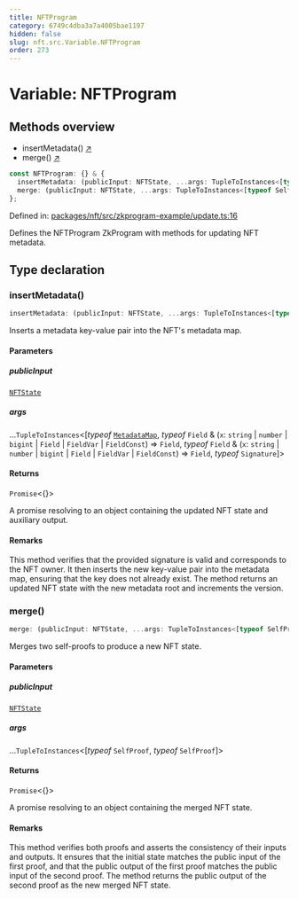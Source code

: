 ```yaml
---
title: NFTProgram
category: 6749c4dba3a7a4005bae1197
hidden: false
slug: nft.src.Variable.NFTProgram
order: 273
---
```


# Variable: NFTProgram

## Methods overview

- insertMetadata() [↗](#insertmetadata)
- merge() [↗](#merge)

```ts
const NFTProgram: {} & {
  insertMetadata: (publicInput: NFTState, ...args: TupleToInstances<[typeof MetadataMap, typeof Field & (x: string | number | bigint | Field | FieldVar | FieldConst) => Field, typeof Field & (x: string | number | bigint | Field | FieldVar | FieldConst) => Field, typeof Signature]>) => Promise<{}>;
  merge: (publicInput: NFTState, ...args: TupleToInstances<[typeof SelfProof, typeof SelfProof]>) => Promise<{}>;
};
```

Defined in: [packages/nft/src/zkprogram-example/update.ts:16](https://github.com/zkcloudworker/minatokens-lib/blob/main/packages/nft/src/zkprogram-example/update.ts#L16)

Defines the NFTProgram ZkProgram with methods for updating NFT metadata.

## Type declaration

### insertMetadata()

```ts
insertMetadata: (publicInput: NFTState, ...args: TupleToInstances<[typeof MetadataMap, typeof Field & (x: string | number | bigint | Field | FieldVar | FieldConst) => Field, typeof Field & (x: string | number | bigint | Field | FieldVar | FieldConst) => Field, typeof Signature]>) => Promise<{}>;
```

Inserts a metadata key-value pair into the NFT's metadata map.

#### Parameters

##### publicInput

[`NFTState`](nftsrcclassnftstate)

##### args

...`TupleToInstances`\<\[*typeof* [`MetadataMap`](nftsrcclassmetadatamap), *typeof* `Field` & (`x`: `string` \| `number` \| `bigint` \| `Field` \| `FieldVar` \| `FieldConst`) => `Field`, *typeof* `Field` & (`x`: `string` \| `number` \| `bigint` \| `Field` \| `FieldVar` \| `FieldConst`) => `Field`, *typeof* `Signature`\]\>

#### Returns

`Promise`\<\{\}\>

A promise resolving to an object containing the updated NFT state and auxiliary output.

#### Remarks

This method verifies that the provided signature is valid and corresponds to the NFT owner.
It then inserts the new key-value pair into the metadata map, ensuring that the key does not already exist.
The method returns an updated NFT state with the new metadata root and increments the version.

### merge()

```ts
merge: (publicInput: NFTState, ...args: TupleToInstances<[typeof SelfProof, typeof SelfProof]>) => Promise<{}>;
```

Merges two self-proofs to produce a new NFT state.

#### Parameters

##### publicInput

[`NFTState`](nftsrcclassnftstate)

##### args

...`TupleToInstances`\<\[*typeof* `SelfProof`, *typeof* `SelfProof`\]\>

#### Returns

`Promise`\<\{\}\>

A promise resolving to an object containing the merged NFT state.

#### Remarks

This method verifies both proofs and asserts the consistency of their inputs and outputs.
It ensures that the initial state matches the public input of the first proof,
and that the public output of the first proof matches the public input of the second proof.
The method returns the public output of the second proof as the new merged NFT state.
